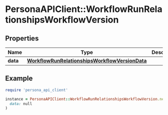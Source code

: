 # PersonaAPIClient::WorkflowRunRelationshipsWorkflowVersion

## Properties

| Name | Type | Description | Notes |
| ---- | ---- | ----------- | ----- |
| **data** | [**WorkflowRunRelationshipsWorkflowVersionData**](WorkflowRunRelationshipsWorkflowVersionData.md) |  | [optional] |

## Example

```ruby
require 'persona_api_client'

instance = PersonaAPIClient::WorkflowRunRelationshipsWorkflowVersion.new(
  data: null
)
```

